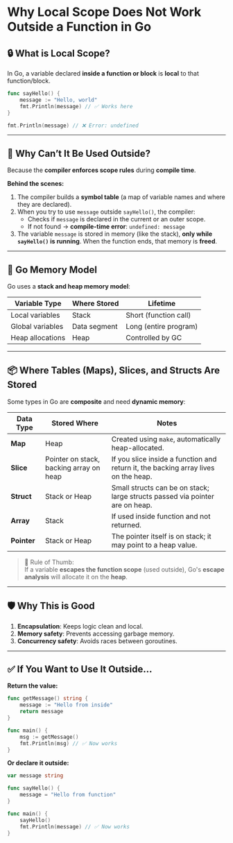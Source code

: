 # Why Local Scope Does Not Work Outside a Function in Go

## 🔒 What is Local Scope?

In Go, a variable declared **inside a function or block** is **local** to that function/block.

```go
func sayHello() {
    message := "Hello, world"
    fmt.Println(message) // ✅ Works here
}

fmt.Println(message) // ❌ Error: undefined
```

---

## 🔎 Why Can’t It Be Used Outside?

Because the **compiler enforces scope rules** during **compile time**.

**Behind the scenes:**
1. The compiler builds a **symbol table** (a map of variable names and where they are declared).
2. When you try to use `message` outside `sayHello()`, the compiler:
   - Checks if `message` is declared in the current or an outer scope.
   - If not found → **compile-time error**: `undefined: message`
3. The variable `message` is stored in memory (like the stack), **only while `sayHello()` is running**. When the function ends, that memory is **freed**.

---

## 🔎 Go Memory Model

Go uses a **stack and heap memory model**:

| Variable Type     | Where Stored   | Lifetime              |
|-------------------|----------------|------------------------|
| Local variables   | Stack          | Short (function call) |
| Global variables  | Data segment   | Long (entire program) |
| Heap allocations  | Heap           | Controlled by GC      |

---

## 📦 Where Tables (Maps), Slices, and Structs Are Stored

Some types in Go are **composite** and need **dynamic memory**:

| Data Type     | Stored Where      | Notes |
|---------------|-------------------|-------|
| **Map**       | Heap              | Created using `make`, automatically heap-allocated. |
| **Slice**     | Pointer on stack, backing array on heap | If you slice inside a function and return it, the backing array lives on the heap. |
| **Struct**    | Stack or Heap     | Small structs can be on stack; large structs passed via pointer are on heap. |
| **Array**     | Stack             | If used inside function and not returned. |
| **Pointer**   | Stack or Heap     | The pointer itself is on stack; it may point to a heap value. |

> 📌 Rule of Thumb:  
If a variable **escapes the function scope** (used outside), Go's **escape analysis** will allocate it on the **heap**.

---

## 🛡️ Why This is Good

1. **Encapsulation**: Keeps logic clean and local.
2. **Memory safety**: Prevents accessing garbage memory.
3. **Concurrency safety**: Avoids races between goroutines.

---

## ✅ If You Want to Use It Outside...

**Return the value:**

```go
func getMessage() string {
    message := "Hello from inside"
    return message
}

func main() {
    msg := getMessage()
    fmt.Println(msg) // ✅ Now works
}
```

**Or declare it outside:**

```go
var message string

func sayHello() {
    message = "Hello from function"
}

func main() {
    sayHello()
    fmt.Println(message) // ✅ Now works
}
```
